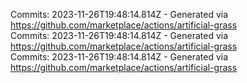 Commits: 2023-11-26T19:48:14.814Z - Generated via https://github.com/marketplace/actions/artificial-grass
<br>
Commits: 2023-11-26T19:48:14.814Z - Generated via https://github.com/marketplace/actions/artificial-grass
<br>
Commits: 2023-11-26T19:48:14.814Z - Generated via https://github.com/marketplace/actions/artificial-grass
<br>

